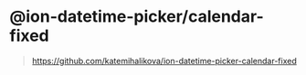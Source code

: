 # @ion-datetime-picker/calendar-fixed

> https://github.com/katemihalikova/ion-datetime-picker-calendar-fixed
